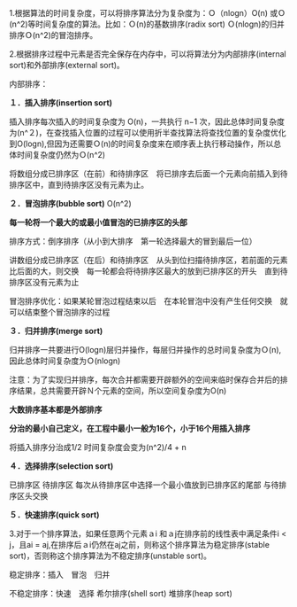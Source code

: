 1.根据算法的时间复杂度，可以将排序算法分为复杂度为：Ｏ（nlogn）O(n) 或Ｏ(n^2)等时间复杂度的算法。比如：Ｏ(n)的基数排序(radix sort) Ｏ(nlogn)的归并排序Ｏ(n^2)的冒泡排序。

2.根据排序过程中元素是否完全保存在内存中，可以将算法分为内部排序(internal sort)和外部排序(external sort)。

内部排序：

**１．插入排序(insertion sort)**

插入排序每次插入的时间复杂度为 O(n)，一共执行 n−1 次，因此总体时间复杂度为(n^２)，在查找插入位置的过程可以使用折半查找算法将查找位置的复杂度优化到O(logn),但因为还需要Ｏ(n)的时间复杂度来在顺序表上执行移动操作，所以总体时间复杂度仍然为Ｏ(n^2)

将数组分成已排序区（在前）和待排序区　将已排序去后面一个元素向前插入到待排序区中，直到待排序区没有元素为止。

**２．冒泡排序(bubble sort)** O(n^2)

**每一轮将一个最大的或最小值冒泡的已排序区的头部**

排序方式：倒序排序（从小到大排序　第一轮选择最大的冒到最后一位）

讲数组分成已排序区（在后）和待排序区　从头到位扫描待排序区，若前面的元素比后面的大，则交换　每一轮都会将待排序区最大的放到已排序区的开头　直到待排序区没有元素为止

冒泡排序优化：如果某轮冒泡过程结束以后　在本轮冒泡中没有产生任何交换　就可以结束整个冒泡排序的过程

**３．归并排序(merge sort)**

归并排序一共要进行O(logn)层归并操作，每层归并操作的总时间复杂度为Ｏ(n),因此总体时间复杂度为Ｏ(nlogn) 

注意：为了实现归并排序，每次合并都需要开辟额外的空间来临时保存合并后的排序结果，总共需要开辟Ｎ个元素的空间，所以空间复杂度为O(n)

**大数排序基本都是外部排序**

**分治的最小自己定义，在工程中最小一般为16个，小于16个用插入排序**

将插入排序分治成1/2 时间复杂度会变为(n^2)/4 + n 

**４．选择排序(selection sort)**

已排序区 待排序区 每次从待排序区中选择一个最小值放到已排序区的尾部 与待排序区头交换

**５．快速排序(quick sort)**



3.对于一个排序算法，如果任意两个元素ａi 和ａj在排序前的线性表中满足条件i < j，且ai = aj,在排序后ａi仍然在aj之前，则称这个排序算法为稳定排序(stable sort)，否则称这个排序算法为不稳定排序(unstable sort)。

稳定排序：插入　冒泡　归并

不稳定排序：快速　选择 希尔排序(shell sort) 堆排序(heap sort)

